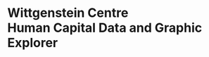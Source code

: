 Wittgenstein Centre <br/> Human Capital Data and Graphic Explorer
========================================================

